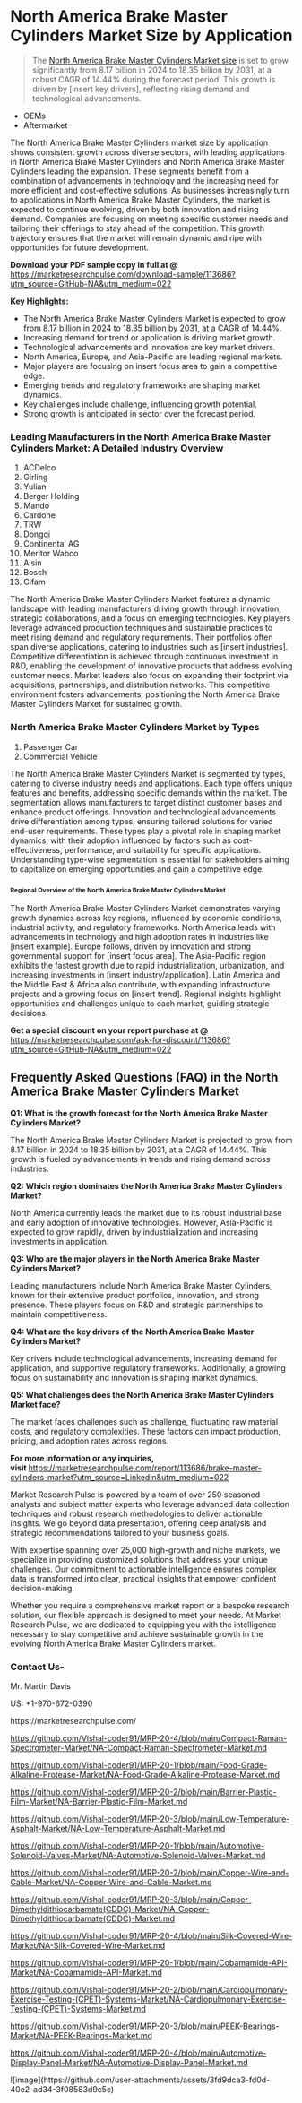 <h1>North America Brake Master Cylinders Market&nbsp;Size by Application</h1><blockquote><p>The <a href="https://marketresearchpulse.com/download-sample/113686?utm_source=GitHub-NA&amp;utm_medium=022">North America Brake Master Cylinders Market size</a> is set to grow significantly from 8.17 billion in 2024 to 18.35 billion by 2031, at a robust CAGR of 14.44% during the forecast period. This growth is driven by [insert key drivers], reflecting rising demand and technological advancements.</p></blockquote><ul><li>OEMs<li> Aftermarket</li></ul><p>The North America Brake Master Cylinders market size by application shows consistent growth across diverse sectors, with leading applications in North America Brake Master Cylinders and North America Brake Master Cylinders leading the expansion. These segments benefit from a combination of advancements in technology and the increasing need for more efficient and cost-effective solutions. As businesses increasingly turn to applications in North America Brake Master Cylinders, the market is expected to continue evolving, driven by both innovation and rising demand. Companies are focusing on meeting specific customer needs and tailoring their offerings to stay ahead of the competition. This growth trajectory ensures that the market will remain dynamic and ripe with opportunities for future development.</p><p><strong>Download your PDF sample copy in full at @ </strong><a href="https://marketresearchpulse.com/download-sample/113686?utm_source=GitHub-NA&amp;utm_medium=022">https://marketresearchpulse.com/download-sample/113686?utm_source=GitHub-NA&amp;utm_medium=022</a></p><p><strong>Key Highlights: </strong></p><ul><li>The North America Brake Master Cylinders Market is expected to grow from 8.17 billion in 2024 to 18.35 billion by 2031, at a CAGR of 14.44%.</li><li>Increasing demand for trend or application is driving market growth.</li><li>Technological advancements and innovation are key market drivers.</li><li>North America, Europe, and Asia-Pacific are leading regional markets.</li><li>Major players are focusing on insert focus area to gain a competitive edge.</li><li>Emerging trends and regulatory frameworks are shaping market dynamics.</li><li>Key challenges include challenge, influencing growth potential.</li><li>Strong growth is anticipated in sector over the forecast period.</li></ul><h3>Leading Manufacturers in the North America Brake Master Cylinders Market: A Detailed Industry Overview</h3><ol><li>ACDelco</li><li>Girling</li><li>Yulian</li><li>Berger Holding</li><li>Mando</li><li>Cardone</li><li>TRW</li><li>Dongqi</li><li>Continental AG</li><li>Meritor Wabco</li><li>Aisin</li><li>Bosch</li><li>Cifam</li></ol><div class="flex max-w-full flex-col flex-grow"><div class="min-h-8 text-message flex w-full flex-col items-end gap-2 whitespace-normal break-words [.text-message+&amp;]:mt-5" dir="auto" data-message-author-role="assistant" data-message-id="fd8432e4-4910-450d-b182-61b7bfb0a01f" data-message-model-slug="gpt-4o"><div class="flex w-full flex-col gap-1 empty:hidden first:pt-[3px]"><div class="markdown prose w-full break-words dark:prose-invert light"><p>The North America Brake Master Cylinders Market features a dynamic landscape with leading manufacturers driving growth through innovation, strategic collaborations, and a focus on emerging technologies. Key players leverage advanced production techniques and sustainable practices to meet rising demand and regulatory requirements. Their portfolios often span diverse applications, catering to industries such as [insert industries]. Competitive differentiation is achieved through continuous investment in R&amp;D, enabling the development of innovative products that address evolving customer needs. Market leaders also focus on expanding their footprint via acquisitions, partnerships, and distribution networks. This competitive environment fosters advancements, positioning the North America Brake Master Cylinders Market for sustained growth.</p></div></div></div></div><h3>North America Brake Master Cylinders Market by Types</h3><ol><li>Passenger Car<li> Commercial Vehicle</li></ol><div class="flex max-w-full flex-col flex-grow"><div class="min-h-8 text-message flex w-full flex-col items-end gap-2 whitespace-normal break-words [.text-message+&amp;]:mt-5" dir="auto" data-message-author-role="assistant" data-message-id="084470be-0bb7-4664-bddf-5156b4f41249" data-message-model-slug="gpt-4o-mini"><div class="flex w-full flex-col gap-1 empty:hidden first:pt-[3px]"><div class="markdown prose w-full break-words dark:prose-invert light"><p>The North America Brake Master Cylinders Market is segmented by types, catering to diverse industry needs and applications. Each type offers unique features and benefits, addressing specific demands within the market. The segmentation allows manufacturers to target distinct customer bases and enhance product offerings. Innovation and technological advancements drive differentiation among types, ensuring tailored solutions for varied end-user requirements. These types play a pivotal role in shaping market dynamics, with their adoption influenced by factors such as cost-effectiveness, performance, and suitability for specific applications. Understanding type-wise segmentation is essential for stakeholders aiming to capitalize on emerging opportunities and gain a competitive edge.</p></div></div></div></div><h3><span style="font-size: 11px;">Regional Overview of the North America Brake Master Cylinders Market</span></h3><div class="flex max-w-full flex-col flex-grow"><div class="min-h-8 text-message flex w-full flex-col items-end gap-2 whitespace-normal break-words [.text-message+&amp;]:mt-5" dir="auto" data-message-author-role="assistant" data-message-id="e9038762-ce64-4e30-91c9-9bd413514231" data-message-model-slug="gpt-4o-mini"><div class="flex w-full flex-col gap-1 empty:hidden first:pt-[3px]"><div class="markdown prose w-full break-words dark:prose-invert light"><p>The North America Brake Master Cylinders Market demonstrates varying growth dynamics across key regions, influenced by economic conditions, industrial activity, and regulatory frameworks. North America leads with advancements in technology and high adoption rates in industries like [insert example]. Europe follows, driven by innovation and strong governmental support for [insert focus area]. The Asia-Pacific region exhibits the fastest growth due to rapid industrialization, urbanization, and increasing investments in [insert industry/application]. Latin America and the Middle East &amp; Africa also contribute, with expanding infrastructure projects and a growing focus on [insert trend]. Regional insights highlight opportunities and challenges unique to each market, guiding strategic decisions.</p></div></div></div></div><p><strong>Get a special discount on your report purchase at @ </strong><a href="https://marketresearchpulse.com/ask-for-discount/113686?utm_source=GitHub-NA&amp;utm_medium=022">https://marketresearchpulse.com/ask-for-discount/113686?utm_source=GitHub-NA&amp;utm_medium=022</a></p><h2>Frequently Asked Questions (FAQ) in the North America Brake Master Cylinders Market</h2><p><strong>Q1: What is the growth forecast for the North America Brake Master Cylinders Market?</strong></p><p>The North America Brake Master Cylinders Market is projected to grow from 8.17 billion in 2024 to 18.35 billion by 2031, at a CAGR of 14.44%. This growth is fueled by advancements in trends and rising demand across industries.</p><p><strong>Q2: Which region dominates the North America Brake Master Cylinders Market?</strong></p><p>North America currently leads the market due to its robust industrial base and early adoption of innovative technologies. However, Asia-Pacific is expected to grow rapidly, driven by industrialization and increasing investments in application.</p><p><strong>Q3: Who are the major players in the North America Brake Master Cylinders Market?</strong></p><p>Leading manufacturers include North America Brake Master Cylinders, known for their extensive product portfolios, innovation, and strong presence. These players focus on R&amp;D and strategic partnerships to maintain competitiveness.</p><p><strong>Q4: What are the key drivers of the North America Brake Master Cylinders Market?</strong></p><p>Key drivers include technological advancements, increasing demand for application, and supportive regulatory frameworks. Additionally, a growing focus on sustainability and innovation is shaping market dynamics.</p><p><strong>Q5: What challenges does the North America Brake Master Cylinders Market face?</strong></p><p>The market faces challenges such as challenge, fluctuating raw material costs, and regulatory complexities. These factors can impact production, pricing, and adoption rates across regions.</p><p><strong>For more information or any inquiries, visit&nbsp;</strong><a href="https://marketresearchpulse.com/report/113686/brake-master-cylinders-market?utm_source=Linkedin&utm_medium=022">https://marketresearchpulse.com/report/113686/brake-master-cylinders-market?utm_source=Linkedin&utm_medium=022</a></p><p>Market Research Pulse is powered by a team of over 250 seasoned analysts and subject matter experts who leverage advanced data collection techniques and robust research methodologies to deliver actionable insights. We go beyond data presentation, offering deep analysis and strategic recommendations tailored to your business goals.</p><p>With expertise spanning over 25,000 high-growth and niche markets, we specialize in providing customized solutions that address your unique challenges. Our commitment to actionable intelligence ensures complex data is transformed into clear, practical insights that empower confident decision-making.</p><p>Whether you require a comprehensive market report or a bespoke research solution, our flexible approach is designed to meet your needs. At Market Research Pulse, we are dedicated to equipping you with the intelligence necessary to stay competitive and achieve sustainable growth in the evolving North America Brake Master Cylinders market.</p><h3><strong>Contact Us-</strong></h3><p>Mr. Martin Davis</p><p>US: +1-970-672-0390</p><p>https://marketresearchpulse.com/</p><p><a href="https://github.com/Vishal-coder91/MRP-20-4/blob/main/Compact-Raman-Spectrometer-Market/NA-Compact-Raman-Spectrometer-Market.md">https://github.com/Vishal-coder91/MRP-20-4/blob/main/Compact-Raman-Spectrometer-Market/NA-Compact-Raman-Spectrometer-Market.md</a></p><p><a href="https://github.com/Vishal-coder91/MRP-20-1/blob/main/Food-Grade-Alkaline-Protease-Market/NA-Food-Grade-Alkaline-Protease-Market.md">https://github.com/Vishal-coder91/MRP-20-1/blob/main/Food-Grade-Alkaline-Protease-Market/NA-Food-Grade-Alkaline-Protease-Market.md</a></p><p><a href="https://github.com/Vishal-coder91/MRP-20-2/blob/main/Barrier-Plastic-Film-Market/NA-Barrier-Plastic-Film-Market.md">https://github.com/Vishal-coder91/MRP-20-2/blob/main/Barrier-Plastic-Film-Market/NA-Barrier-Plastic-Film-Market.md</a></p><p><a href="https://github.com/Vishal-coder91/MRP-20-3/blob/main/Low-Temperature-Asphalt-Market/NA-Low-Temperature-Asphalt-Market.md">https://github.com/Vishal-coder91/MRP-20-3/blob/main/Low-Temperature-Asphalt-Market/NA-Low-Temperature-Asphalt-Market.md</a></p><p><a href="https://github.com/Vishal-coder91/MRP-20-1/blob/main/Automotive-Solenoid-Valves-Market/NA-Automotive-Solenoid-Valves-Market.md">https://github.com/Vishal-coder91/MRP-20-1/blob/main/Automotive-Solenoid-Valves-Market/NA-Automotive-Solenoid-Valves-Market.md</a></p><p><a href="https://github.com/Vishal-coder91/MRP-20-2/blob/main/Copper-Wire-and-Cable-Market/NA-Copper-Wire-and-Cable-Market.md">https://github.com/Vishal-coder91/MRP-20-2/blob/main/Copper-Wire-and-Cable-Market/NA-Copper-Wire-and-Cable-Market.md</a></p><p><a href="https://github.com/Vishal-coder91/MRP-20-3/blob/main/Copper-Dimethyldithiocarbamate(CDDC)-Market/NA-Copper-Dimethyldithiocarbamate(CDDC)-Market.md">https://github.com/Vishal-coder91/MRP-20-3/blob/main/Copper-Dimethyldithiocarbamate(CDDC)-Market/NA-Copper-Dimethyldithiocarbamate(CDDC)-Market.md</a></p><p><a href="https://github.com/Vishal-coder91/MRP-20-4/blob/main/Silk-Covered-Wire-Market/NA-Silk-Covered-Wire-Market.md">https://github.com/Vishal-coder91/MRP-20-4/blob/main/Silk-Covered-Wire-Market/NA-Silk-Covered-Wire-Market.md</a></p><p><a href="https://github.com/Vishal-coder91/MRP-20-1/blob/main/Cobamamide-API-Market/NA-Cobamamide-API-Market.md">https://github.com/Vishal-coder91/MRP-20-1/blob/main/Cobamamide-API-Market/NA-Cobamamide-API-Market.md</a></p><p><a href="https://github.com/Vishal-coder91/MRP-20-2/blob/main/Cardiopulmonary-Exercise-Testing-(CPET)-Systems-Market/NA-Cardiopulmonary-Exercise-Testing-(CPET)-Systems-Market.md">https://github.com/Vishal-coder91/MRP-20-2/blob/main/Cardiopulmonary-Exercise-Testing-(CPET)-Systems-Market/NA-Cardiopulmonary-Exercise-Testing-(CPET)-Systems-Market.md</a></p><p><a href="https://github.com/Vishal-coder91/MRP-20-3/blob/main/PEEK-Bearings-Market/NA-PEEK-Bearings-Market.md">https://github.com/Vishal-coder91/MRP-20-3/blob/main/PEEK-Bearings-Market/NA-PEEK-Bearings-Market.md</a></p><p><a href="https://github.com/Vishal-coder91/MRP-20-4/blob/main/Automotive-Display-Panel-Market/NA-Automotive-Display-Panel-Market.md">https://github.com/Vishal-coder91/MRP-20-4/blob/main/Automotive-Display-Panel-Market/NA-Automotive-Display-Panel-Market.md</a></p>
![image](https://github.com/user-attachments/assets/3fd9dca3-fd0d-40e2-ad34-3f08583d9c5c)

